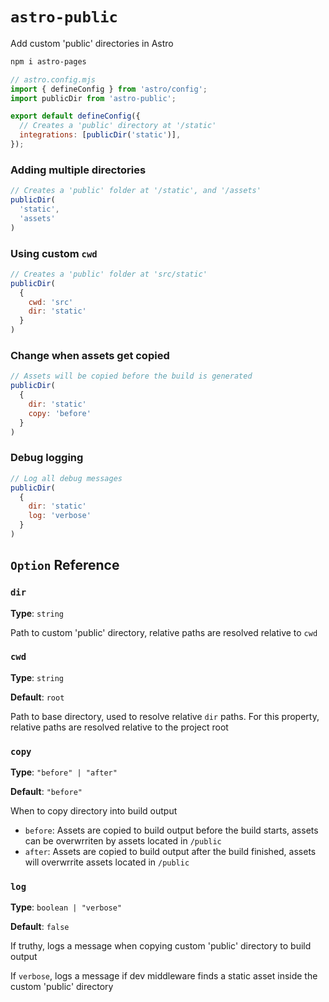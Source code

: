 # `astro-public`

Add custom 'public' directories in Astro

```sh
npm i astro-pages
```

```js
// astro.config.mjs
import { defineConfig } from 'astro/config';
import publicDir from 'astro-public';

export default defineConfig({
  // Creates a 'public' directory at '/static'
  integrations: [publicDir('static')],
});
```

### Adding multiple directories

```js
// Creates a 'public' folder at '/static', and '/assets'
publicDir(
  'static',
  'assets'
)
```

### Using custom `cwd`

```js
// Creates a 'public' folder at 'src/static'
publicDir(
  {
    cwd: 'src'
    dir: 'static'
  }
)
```

### Change when assets get copied

```js
// Assets will be copied before the build is generated
publicDir(
  {
    dir: 'static'
    copy: 'before'
  }
)
```

### Debug logging

```js
// Log all debug messages
publicDir(
  {
    dir: 'static'
    log: 'verbose'
  }
)
```

## `Option` Reference

### `dir`

**Type**: `string`

Path to custom 'public' directory, relative paths are resolved relative to `cwd`

### `cwd`

**Type**: `string`

**Default**: `root`

Path to base directory, used to resolve relative `dir` paths. For this property, relative paths are resolved relative to the project root

### `copy`

**Type**: `"before" | "after"`

**Default**: `"before"`

When to copy directory into build output

- `before`: Assets are copied to build output before the build starts, assets can be overwrriten by assets located in `/public` 
- `after`: Assets are copied to build output after the build finished, assets will overwrrite assets located in `/public`

### `log`

**Type**: `boolean | "verbose"`

**Default**: `false`

If truthy, logs a message when copying custom 'public' directory to build output

If `verbose`, logs a message if dev middleware finds a static asset inside the custom 'public' directory

